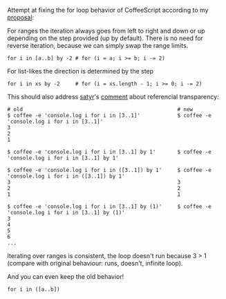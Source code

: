 Attempt at fixing the for loop behavior of CoffeeScript according to my 
[proposal](https://github.com/michaelficarra/CoffeeScriptRedux/issues/94):

For ranges the iteration always goes from left to right and down or up
depending on the step provided (up by default). There is no need for reverse iteration, because we can simply
swap the range limits.

    for i in [a..b] by -2 # for (i = a; i >= b; i -= 2)

For list-likes the direction is determined by the step

    for i in xs by -2     # for (i = xs.length - 1; i >= 0; i -= 2)


This should also address [satyr](https://github.com/satyr)'s 
[comment](https://github.com/jashkenas/coffee-script/issues/2541) about referencial transparency:

    # old                                                  # new
    $ coffee -e 'console.log i for i in [3..1]'            $ coffee -e 'console.log i for i in [3..1]'
    3
    2
    1

    $ coffee -e 'console.log i for i in [3..1] by 1'       $ coffee -e 'console.log i for i in [3..1] by 1'

    $ coffee -e 'console.log i for i in ([3..1]) by 1'     $ coffee -e 'console.log i for i in ([3..1]) by 1'
    3                                                      3
    2                                                      2
    1                                                      1

    $ coffee -e 'console.log i for i in [3..1] by (1)'     $ coffee -e 'console.log i for i in [3..1] by (1)'
    3
    4
    5
    6
    ...

Iterating over ranges is consistent, the loop doesn't run because 3 > 1 
(compare with original behaviour: runs, doesn't, infinite loop).

And you can even keep the old behavior!

    for i in ([a..b])
